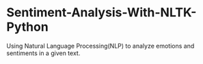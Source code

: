 # Sentiment-Analysis-With-NLTK-Python
Using Natural Language Processing(NLP) to analyze emotions and sentiments in a given text.
